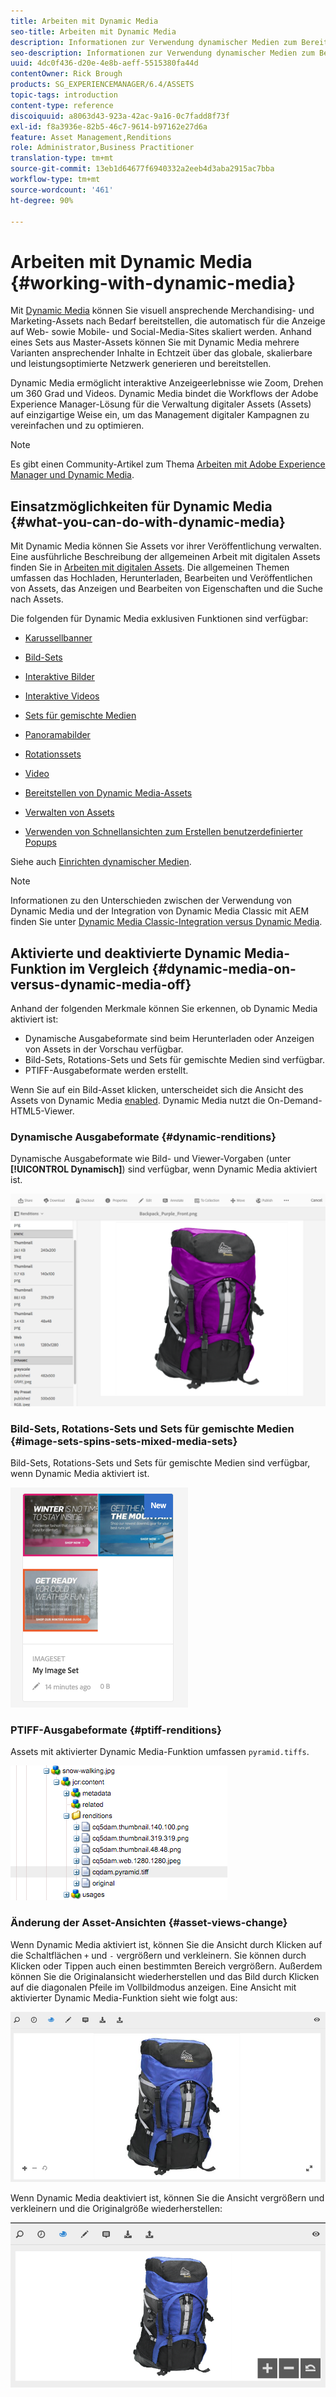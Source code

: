 ```yaml
---
title: Arbeiten mit Dynamic Media
seo-title: Arbeiten mit Dynamic Media
description: Informationen zur Verwendung dynamischer Medien zum Bereitstellen von Assets für den Gebrauch in Web, Mobile und Social Media
seo-description: Informationen zur Verwendung dynamischer Medien zum Bereitstellen von Assets für den Gebrauch in Web, Mobile und Social Media
uuid: 4dc0f436-d20e-4e8b-aeff-5515380fa44d
contentOwner: Rick Brough
products: SG_EXPERIENCEMANAGER/6.4/ASSETS
topic-tags: introduction
content-type: reference
discoiquuid: a8063d43-923a-42ac-9a16-0c7fadd8f73f
exl-id: f8a3936e-82b5-46c7-9614-b97162e27d6a
feature: Asset Management,Renditions
role: Administrator,Business Practitioner
translation-type: tm+mt
source-git-commit: 13eb1d64677f6940332a2eeb4d3aba2915ac7bba
workflow-type: tm+mt
source-wordcount: '461'
ht-degree: 90%

---
```


# Arbeiten mit Dynamic Media {#working-with-dynamic-media}

Mit [Dynamic Media](https://www.adobe.com/de/solutions/web-experience-management/dynamic-media.html) können Sie visuell ansprechende Merchandising- und Marketing-Assets nach Bedarf bereitstellen, die automatisch für die Anzeige auf Web- sowie Mobile- und Social-Media-Sites skaliert werden. Anhand eines Sets aus Master-Assets können Sie mit Dynamic Media mehrere Varianten ansprechender Inhalte in Echtzeit über das globale, skalierbare und leistungsoptimierte Netzwerk generieren und bereitstellen.

Dynamic Media ermöglicht interaktive Anzeigeerlebnisse wie Zoom, Drehen um 360 Grad und Videos. Dynamic Media bindet die Workflows der Adobe Experience Manager-Lösung für die Verwaltung digitaler Assets (Assets) auf einzigartige Weise ein, um das Management digitaler Kampagnen zu vereinfachen und zu optimieren.

>[!NOTE]
>
>Es gibt einen Community-Artikel zum Thema [Arbeiten mit Adobe Experience Manager und Dynamic Media](https://helpx.adobe.com/de/experience-manager/using/aem_dynamic_media.html).

## Einsatzmöglichkeiten für Dynamic Media     {#what-you-can-do-with-dynamic-media}

Mit Dynamic Media können Sie Assets vor ihrer Veröffentlichung verwalten. Eine ausführliche Beschreibung der allgemeinen Arbeit mit digitalen Assets finden Sie in [Arbeiten mit digitalen Assets](managing-assets-touch-ui.md). Die allgemeinen Themen umfassen das Hochladen, Herunterladen, Bearbeiten und Veröffentlichen von Assets, das Anzeigen und Bearbeiten von Eigenschaften und die Suche nach Assets.

Die folgenden für Dynamic Media exklusiven Funktionen sind verfügbar:

* [Karussellbanner](carousel-banners.md)
* [Bild-Sets](image-sets.md)
* [Interaktive Bilder](interactive-images.md)
* [Interaktive Videos](interactive-videos.md)
* [Sets für gemischte Medien](mixed-media-sets.md)
* [Panoramabilder](panoramic-images.md)

* [Rotationssets](spin-sets.md)
* [Video](video.md)
* [Bereitstellen von Dynamic Media-Assets](delivering-dynamic-media-assets.md)
* [Verwalten von Assets](managing-assets.md)
* [Verwenden von Schnellansichten zum Erstellen benutzerdefinierter Popups](custom-pop-ups.md)

Siehe auch [Einrichten dynamischer Medien](administering-dynamic-media.md).

>[!NOTE]
>
>Informationen zu den Unterschieden zwischen der Verwendung von Dynamic Media und der Integration von Dynamic Media Classic mit AEM finden Sie unter [Dynamic Media Classic-Integration versus Dynamic Media](/help/sites-administering/scene7.md#aem-scene-integration-versus-dynamic-media).

## Aktivierte und deaktivierte Dynamic Media-Funktion im Vergleich {#dynamic-media-on-versus-dynamic-media-off}

Anhand der folgenden Merkmale können Sie erkennen, ob Dynamic Media aktiviert ist:

* Dynamische Ausgabeformate sind beim Herunterladen oder Anzeigen von Assets in der Vorschau verfügbar.
* Bild-Sets, Rotations-Sets und Sets für gemischte Medien sind verfügbar.
* PTIFF-Ausgabeformate werden erstellt.

Wenn Sie auf ein Bild-Asset klicken, unterscheidet sich die Ansicht des Assets von Dynamic Media [enabled](config-dynamic.md#enabling-dynamic-media). Dynamic Media nutzt die On-Demand-HTML5-Viewer.

### Dynamische Ausgabeformate {#dynamic-renditions}

Dynamische Ausgabeformate wie Bild- und Viewer-Vorgaben (unter **[!UICONTROL Dynamisch]**) sind verfügbar, wenn Dynamic Media aktiviert ist.

![chlimage_1-358](assets/chlimage_1-358.png)

### Bild-Sets, Rotations-Sets und Sets für gemischte Medien {#image-sets-spins-sets-mixed-media-sets}

Bild-Sets, Rotations-Sets und Sets für gemischte Medien sind verfügbar, wenn Dynamic Media aktiviert ist.

![chlimage_1-359](assets/chlimage_1-359.png)

### PTIFF-Ausgabeformate {#ptiff-renditions}

Assets mit aktivierter Dynamic Media-Funktion umfassen `pyramid.tiffs`.

![chlimage_1-360](assets/chlimage_1-360.png)

### Änderung der Asset-Ansichten {#asset-views-change}

Wenn Dynamic Media aktiviert ist, können Sie die Ansicht durch Klicken auf die Schaltflächen `+` und `-` vergrößern und verkleinern. Sie können durch Klicken oder Tippen auch einen bestimmten Bereich vergrößern. Außerdem können Sie die Originalansicht wiederherstellen und das Bild durch Klicken auf die diagonalen Pfeile im Vollbildmodus anzeigen. Eine Ansicht mit aktivierter Dynamic Media-Funktion sieht wie folgt aus:

![chlimage_1-361](assets/chlimage_1-361.png)

Wenn Dynamic Media deaktiviert ist, können Sie die Ansicht vergrößern und verkleinern und die Originalgröße wiederherstellen:

![chlimage_1-362](assets/chlimage_1-362.png)
